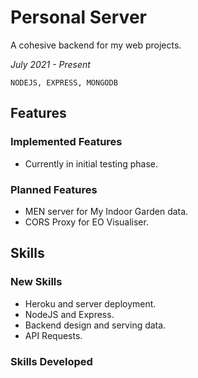 # **Personal Server**

A cohesive backend for my web projects.

_July 2021 - Present_

```NODEJS, EXPRESS, MONGODB```

## **Features** 

### **Implemented Features**

* Currently in initial testing phase.

### **Planned Features**

* MEN server for My Indoor Garden data.
* CORS Proxy for EO Visualiser.

## **Skills**

### **New Skills**

* Heroku and server deployment.
* NodeJS and Express.
* Backend design and serving data.
* API Requests.

### **Skills Developed**